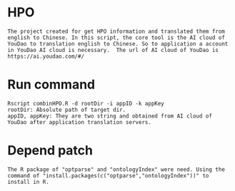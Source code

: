 # HPO
    The project created for get HPO information and translated them from english to Chinese. In this script, the core tool is the AI cloud of YouDao to translation english to Chinese. So to application a account in YouDao AI cloud is necessary.  The url of AI cloud of YouDao is https://ai.youdao.com/#/

# Run command
    Rscript combinHPO.R -d rootDir -i appID -k appKey
    rootDir: Absolute path of target dir.
    appID, appKey: They are two string and obtained from AI cloud of YouDao after application translation servers.

# Depend patch
    The R package of "optparse" and "ontologyIndex" were need. Using the command of "install.packages(c("optparse","ontologyIndex"))" to install in R.


 
